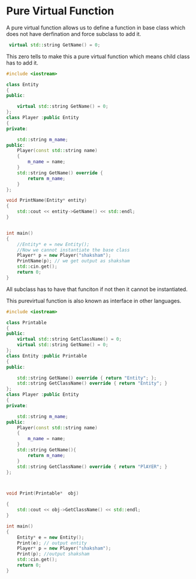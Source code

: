 # Pure Virtual Function

A pure virtual function allows us to define a function in base class which does not have derfination and force subclass to add it.

```c++
 virtual std::string GetName() = 0;
```

This zero tells to make this a pure virtual function which means child class has to add it.

```c++
#include <iostream>

class Entity
{
public:

    virtual std::string GetName() = 0;
};
class Player :public Entity
{
private:

    std::string m_name;
public:
    Player(const std::string name)
    {
        m_name = name;
    }
    std::string GetName() override {
        return m_name;
    }
};

void PrintName(Entity* entity)
{
    std::cout << entity->GetName() << std::endl;
}


int main()
{
    //Entity* e = new Entity();
    //Now we cannot instantiate the base class
    Player* p = new Player("shaksham");
    PrintName(p); // we get output as shaksham
    std::cin.get();
    return 0;
}
```

All subclass has to have that funciton if not then it cannot be instantiated.

This purevirtual function is also known as interface in other languages.

```c++
#include <iostream>

class Printable
{
public:
    virtual std::string GetClassName() = 0;
    virtual std::string GetName() = 0;
};
class Entity :public Printable
{
public:

    std::string GetName() override { return "Entity"; };
    std::string GetClassName() override { return "Entity"; }
};
class Player :public Entity
{
private:

    std::string m_name;
public:
    Player(const std::string name)
    {
        m_name = name;
    }
    std::string GetName(){
        return m_name;
    }
    std::string GetClassName() override { return "PlAYER"; }
};



void Print(Printable*  obj)

{
    std::cout << obj->GetClassName() << std::endl;
}

int main()
{
    Entity* e = new Entity();
    Print(e); // output entity
    Player* p = new Player("shaksham");
    Print(p); //output shaksham
    std::cin.get();
    return 0;
}
```
